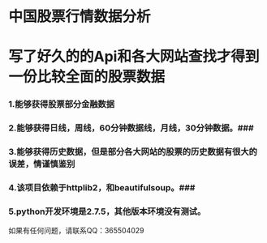 中国股票行情数据分析
=================================================
写了好久的的Api和各大网站查找才得到一份比较全面的股票数据
=================================================
### 1.能够获得股票部分金融数据 ###
### 2.能够获得日线，周线，60分钟数据线，月线，30分钟数据。###
### 3.能够获得历史数据，但是部分各大网站的股票的历史数据有很大的误差，情谨慎鉴别 ###
### 4.该项目依赖于httplib2，和beautifulsoup。###
### 5.python开发环境是2.7.5，其他版本环境没有测试。 ###

如果有任何问题，请联系QQ：365504029
